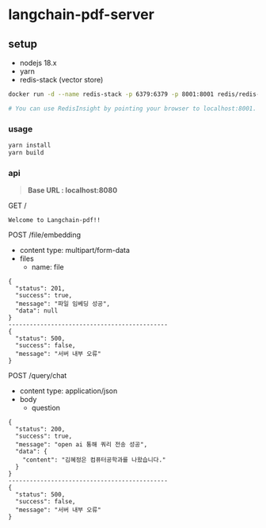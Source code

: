 # langchain-pdf-server

## setup

- nodejs 18.x
- yarn
- redis-stack (vector store)

```bash
docker run -d --name redis-stack -p 6379:6379 -p 8001:8001 redis/redis-stack:latest

# You can use RedisInsight by pointing your browser to localhost:8001.
```

### usage

```bash
yarn install
yarn build
```

### api

> **Base URL : localhost:8080**

GET /

```
Welcome to Langchain-pdf!!
```

POST /file/embedding

- content type: multipart/form-data
- files
  - name: file

```
{
  "status": 201,
  "success": true,
  "message": "파일 임베딩 성공",
  "data": null
}
---------------------------------------------
{
  "status": 500,
  "success": false,
  "message": "서버 내부 오류"
}
```

POST /query/chat

- content type: application/json
- body
  - question

```
{
  "status": 200,
  "success": true,
  "message": "open ai 통해 쿼리 전송 성공",
  "data": {
    "content": "김혜정은 컴퓨터공학과를 나왔습니다."
  }
}
---------------------------------------------
{
  "status": 500,
  "success": false,
  "message": "서버 내부 오류"
}
```
